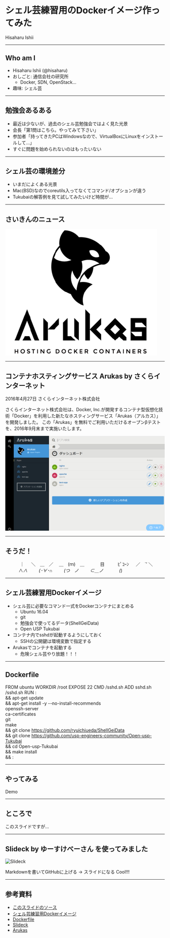 # シェル芸練習用のDockerイメージ作ってみた

Hisaharu Ishii

---

## Who am I

* Hisaharu Ishii (@hisaharu)
* おしごと: 通信会社の研究所
  * Docker, SDN, OpenStack...
* 趣味: シェル芸

---

## 勉強会あるある

* 最近は少ないが、過去のシェル芸勉強会ではよく見た光景
* 会長「第1問はこちら。やってみて下さい」
* 参加者「持ってきたPCはWindowsなので、VirtualBoxにLinuxをインストールして...」
* すぐに問題を始められないのはもったいない

---

## シェル芸の環境差分

* いまだによくある光景
* Mac(BSD)なのでcoreutils入ってなくてコマンド/オプションが違う
* Tukubaiの解答例を見て試してみたいけど時間が...

---

## さいきんのニュース

![Arukas logo](images/arukas1.png)

---

## コンテナホスティングサービス Arukas by さくらインターネット


2016年4月27日
さくらインターネット株式会社

さくらインターネット株式会社は、Docker, Inc.が開発するコンテナ型仮想化技術「Docker」を利用した新たなホスティングサービス「Arukas（アルカス）」を開発しました。
この「Arukas」を無料でご利用いただけるオープンβテストを、2016年9月末まで実施いたします。


![Arukas UI](images/arukas2.png)

---

## そうだ！


　　　 ｜
　 ＼　＿　／
　＿　(ｍ)　＿
　　　 目　　　ﾋﾟｺｰﾝ
　 ／　`′ ＼
　　　∧_∧
　　 (･∀･∩
　　 (つ　ノ
　　 ⊂＿ノ
　　　 (_)


---

## シェル芸練習用Dockerイメージ

* シェル芸に必要なコマンド一式をDockerコンテナにまとめる
  * Ubuntu 16.04
  * git
  * 勉強会で使ってるデータ(ShellGeiData)
  * Open USP Tukubai
* コンテナ内でsshdが起動するようにしておく
  * SSHの公開鍵は環境変数で指定する
* Arukasでコンテナを起動する
  * 危険シェル芸やり放題！！！

---

## Dockerfile


FROM ubuntu
WORKDIR /root
EXPOSE 22
CMD /sshd.sh
ADD sshd.sh /sshd.sh
RUN : \
 && apt-get update \
 && apt-get install -y --no-install-recommends \
      openssh-server \
      ca-certificates \
      git \
      make \
 && git clone https://github.com/ryuichiueda/ShellGeiData \
 && git clone https://github.com/usp-engineers-community/Open-usp-Tukubai \
 && cd Open-usp-Tukubai \
 && make install \
 && :


---

## やってみる

Demo

---

## ところで

このスライドですが...

---

## Slideck by ゆーすけべーさん を使ってみました

![Slideck](https://raw.githubusercontent.com/yusukebe/slides/master/images/slideck_ss.png)

Markdownを書いてGitHubに上げる -> スライドになる
Cool!!!

---

## 参考資料

* [このスライドのソース](https://github.com/hisaharu/shellgei/blob/master/slide.md)
* [シェル芸練習用Dockerイメージ](https://hub.docker.com/r/hisaharu/shellgei)
* [Dockerfile](https://github.com/hisaharu/shellgei/blob/master/Dockerfile)
* [Slideck](https://slideck.io/)
* [Arukas](https://arukas.io/)

